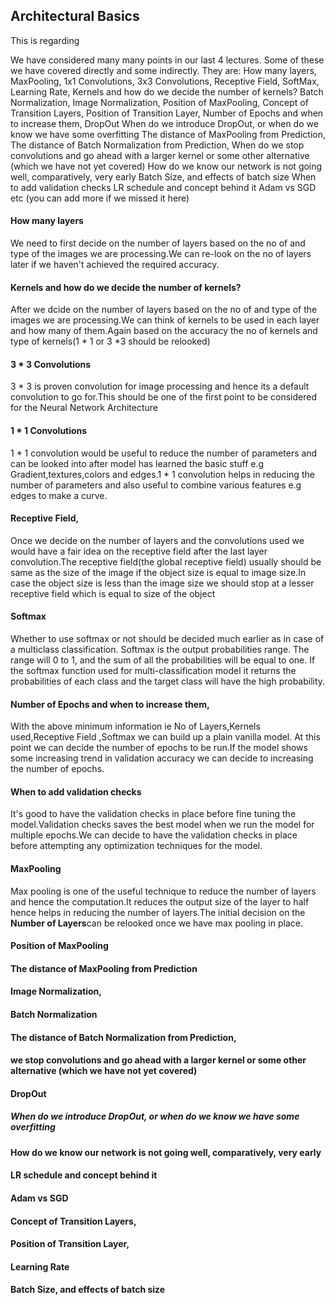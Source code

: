 
## Architectural Basics
This is regarding

We have considered many many points in our last 4 lectures. Some of these we have covered directly and some indirectly. They are:
How many layers,
MaxPooling,
1x1 Convolutions,
3x3 Convolutions,
Receptive Field,
SoftMax,
Learning Rate,
Kernels and how do we decide the number of kernels?
Batch Normalization,
Image Normalization,
Position of MaxPooling,
Concept of Transition Layers,
Position of Transition Layer,
Number of Epochs and when to increase them,
DropOut
When do we introduce DropOut, or when do we know we have some overfitting
The distance of MaxPooling from Prediction,
The distance of Batch Normalization from Prediction,
When do we stop convolutions and go ahead with a larger kernel or some other alternative (which we have not yet covered)
How do we know our network is not going well, comparatively, very early
Batch Size, and effects of batch size
When to add validation checks
LR schedule and concept behind it
Adam vs SGD
etc (you can add more if we missed it here)





#### How many layers

We need to first decide on the number of layers based on the no of and type of the images we are processing.We can re-look on the no of layers later if we haven't achieved the required accuracy.


#### Kernels and how do we decide the number of kernels?

After we dcide on the number of layers based on the no of and type of the images we are processing.We can think of kernels to be used in each layer and how many of them.Again based on the accuracy the no of kernels and type of kernels(1 * 1 or 3 *3  should be relooked)

#### 3 * 3 Convolutions

3 * 3  is proven  convolution for image processing and hence its a default convolution to go for.This should be one of the first point to be considered for the Neural Network Architecture


####  1 * 1 Convolutions

1 * 1 convolution would be useful to reduce the number of parameters and can be looked into after model has learned the basic stuff e.g Gradient,textures,colors and edges.1 * 1 convolution helps in reducing the number of parameters and also useful to combine various features e.g edges to make a curve. 



#### Receptive Field,
Once we decide on the number of layers and the convolutions used we would have a fair idea on the receptive field after the last layer convolution.The receptive field(the global receptive field) usually should be same as the size of the image if the object size is equal to image size.In case the object size is less than the image size we should stop at a lesser receptive field which is equal to size of the object

#### Softmax

Whether to use softmax or not should be decided much earlier as in case of a multiclass classification. Softmax is the output probabilities range. The range will 0 to 1, and the sum of all the probabilities will be equal to one. If the softmax function used for multi-classification model it returns the probabilities of each class and the target class will have the high probability.


#### Number of Epochs and when to increase them,

With the above minimum information ie No of Layers,Kernels used,Receptive Field ,Softmax we can build up a plain vanilla model.
At this point we can decide  the number of epochs to be run.If the model shows some increasing trend in validation accuracy we can decide to  increasing the number of epochs.

#### When to add validation checks

It's good to have the validation checks in place before fine tuning the model.Validation checks saves the best model when we run the model for multiple epochs.We can decide to have the validation checks in place before attempting any optimization techniques for the model.


#### MaxPooling

Max pooling is one of the useful technique to reduce the number of layers and hence the computation.It reduces the output size of the layer to half hence helps in reducing the number of layers.The initial decision on the **Number of Layers**can be relooked once we have max pooling in place.


#### Position of MaxPooling

#### The distance of MaxPooling from Prediction

#### Image Normalization,

#### Batch Normalization

#### The distance of Batch Normalization from Prediction,

#### we stop convolutions and go ahead with a larger kernel or some other alternative (which we have not yet covered)

#### DropOut

##### When do we introduce DropOut, or when do we know we have some overfitting



#### How do we know our network is not going well, comparatively, very early



#### LR schedule and concept behind it

#### Adam vs SGD

#### Concept of Transition Layers,

#### Position of Transition Layer,



#### Learning Rate

#### Batch Size, and effects of batch size
